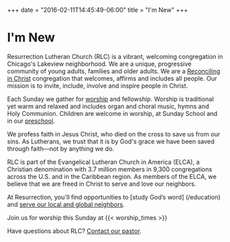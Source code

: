 +++
date = "2016-02-11T14:45:49-06:00"
title = "I'm New"
+++

# I'm New

Resurrection Lutheran Church (RLC) is a vibrant, welcoming congregation in Chicago's Lakeview neighborhood. We are a unique, progressive community of young adults, families and older adults. We are a [Reconciling in Christ](https://www.reconcilingworks.org) congregation that welcomes, affirms and includes all people. Our mission is to invite, include, involve and inspire people in Christ.

Each Sunday we gather for [worship](/worship) and fellowship. Worship is traditional yet warm and relaxed and includes organ and choral music, hymns and Holy Communion. Children are welcome in worship, at Sunday School and in our [preschool](/preschool).

We profess faith in Jesus Christ, who died on the cross to save us from our sins. As Lutherans, we trust that it is by God's grace we have been saved through faith—not by anything we do. 

RLC is part of the Evangelical Lutheran Church in America (ELCA), a Christian denomination with 3.7 million members in 9,300 congregations across the U.S. and in the Caribbean region. As members of the ELCA, we believe that we are freed in Christ to serve and love our neighbors. 

At Resurrection, you'll find opportunities to [study God’s word] (/education) and [serve our local and global neighbors](/in-the-community).

Join us for worship this Sunday at {{< worship_times >}}

Have questions about RLC? [Contact our pastor](mailto:kfaulstich@rlclakeview.com).
